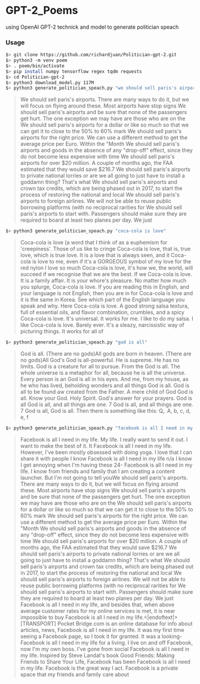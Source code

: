 # GPT-2_Poems
using OpenAI GPT-2 technick and model to generate politician speach
### Usage
```bash
$> git clone https://github.com/richardjuan/Politician-gpt-2.git
$> python3 -m venv poem
$> . poem/bin/activate
$> pip install numpy tensorflow regex tqdm requests
$> cd Politician-gpt-2
$> python3 download_model.py 117M
$> python3 generate_politician_speach.py "we should sell paris's airports"
```
> We should sell paris's airports. There are many ways to do it, but we will focus on flying around these. Most airports have stop signs
We should sell paris's airports and be sure that none of the passengers get hurt. The one exception we may have are those who are on the
We should sell paris's airports for a dollar or like so much so that we can get it to close to the 50% to 60% mark
We should sell paris's airports for the right price. We can use a different method to get the average price per Euro. Within the "Month
We should sell paris's airports and goods in the absence of any "drop-off" effect, since they do not become less expensive with time
We should sell paris's airports for over $20 million. A couple of months ago, the FAA estimated that they would save $216.7
We should sell paris's airports to private national lorries or are we all going to just have to install a goddamn thing? That's what
We should sell paris's airports and crown tax credits, which are being phased out in 2017, to start the process of restoring the national and local
We should sell paris's airports to foreign airlines.
We will not be able to reuse public borrowing platforms (with no reciprocal rarities for
We should sell paris's airports to start with. Passengers should make sure they are required to board at least two planes per day. We just
```bash
$> python3 generate_politician_speach.py "coca-cola is love"
```
> Coca-cola is love (a word that I think of as a euphemism for 'creepiness'. Those of us like to cringe
Coca-cola is love, that is, true love, which is true love. It is a love that is always seen, and it
Coca-cola is love to me, even if it's a GORGEOUS symbol of my love for the red nylon I love so much
Coca-cola is love, it's how we, the world, will succeed if we recognise that we are the best.
If we
Coca-cola is love. It is a family affair. It is your whore's pleasure. No matter how much you splurge,
Coca-cola is love.
If you are reading this in English, and your language is not English, then you are in for
Coca-cola is love and it is the same in Korea. See which part of the English language you speak and why.
Here
Coca-cola is love. A good strong salsa textura, full of essential oils, and flavor combination, crumbles, and a spicy
Coca-cola is love. It's universal. It works for me.
I like to do my salsa. I like
Coca-cola is love. Barely ever. It's a sleazy, narcissistic way of picturing things. It works for all of


```bash
$> python3 generate_politician_speach.py "god is all"
```
> God is all. (There are no gods)All gods are born in heaven. (There are no gods)All God's
God is all-powerful. He is supreme. He has no limits. God is a creature for all to pursue. From the
God is all.
The whole universe is a metaphor for all, because he is all the universe. Every person is an
God is all in his eyes. And me, from my house, as he who has lived, beholding wonders and all things
God is all.
God is all to be found
aw created from the Father.
A mere child of God
God is all.
Know your God.
Holy Spirit.
God's answer for your prayers.
God is all
God is all, and all things are one. 7 God is all, and all things are one. 7 God is all,
God is all.
Then there is something like this:
Q,. A, b, c, d, e, f

```bash
$> python3 generate_politician_speach.py "facebook is all I need in my life"
```
> Facebook is all I need in my life. My life.
I really want to send it out. I want to make the best of it. It
Facebook is all I need in my life. However, I've been mostly obsessed with doing yoga. I love that I can share it with people I know
Facebook is all I need in my life n/a
I know I get annoying when I'm having these 24-
Facebook is all I need in my life. I know from friends and family that I am creating a content launcher. But I'm not going to tell youWe should sell paris's airports. There are many ways to do it, but we will focus on flying around these. Most airports have stop signs
We should sell paris's airports and be sure that none of the passengers get hurt. The one exception we may have are those who are on the
We should sell paris's airports for a dollar or like so much so that we can get it to close to the 50% to 60% mark
We should sell paris's airports for the right price. We can use a different method to get the average price per Euro. Within the "Month
We should sell paris's airports and goods in the absence of any "drop-off" effect, since they do not become less expensive with time
We should sell paris's airports for over $20 million. A couple of months ago, the FAA estimated that they would save $216.7
We should sell paris's airports to private national lorries or are we all going to just have to install a goddamn thing? That's what
We should sell paris's airports and crown tax credits, which are being phased out in 2017, to start the process of restoring the national and local
We should sell paris's airports to foreign airlines.
We will not be able to reuse public borrowing platforms (with no reciprocal rarities for
We should sell paris's airports to start with. Passengers should make sure they are required to board at least two planes per day. We just
Facebook is all I need in my life, and besides that, when above average customer rates for my online services is met, it is near impossible to buy
Facebook is all I need in my life.<|endoftext|>[TRANSPORT] Pocket Bridge.com is an online database for info about articles, news,
Facebook is all I need in my life. It was my first time seeing a Facebook page, so I took it for granted. It was a looking-
Facebook is all I need in my life for a living. I live on and off Facebook, now I'm my own boss. I've gone from social
Facebook is all I need in my life.
Inspired by Steve Landat's book Good Friends: Making Friends to Share Your Life, Facebook has been
Facebook is all I need in my life.
Facebook is the great way I act.
Facebook is a private space that my friends and family care about
